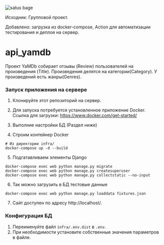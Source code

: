 ![satus bage](https://github.com/kungfuproger/yamdb_final/actions/workflows/yamdb_workflow.yml/badge.svg)

Исходник: Групповой проект. 

Добавлено: загрузка из docker-compose, Action для автоматизации тестирования и деплоя на сервер.

# api_yamdb
Проект YaMDb собирает отзывы (Review) пользователей на произведения (Title).
Произведения делятся на категории(Category).
У произведений есть жанры(Genres).

### Запуск приложения на сервере

1. Клонируйте этот репозиторий на сервер.

2. Для запуска потребуется установленное приложение Docker.
Ссылка для загрузки: https://www.docker.com/get-started/

3. Выполние настройки БД (Раздел ниже)

4. Строим контейнер Docker
```
# Из директории infra/
docker-compose up -d --build
```
5. Подгатавливаем элементы Django
```
docker-compose exec web python manage.py migrate
docker-compose exec web python manage.py createsuperuser
docker-compose exec web python manage.py collectstatic --no-input
```

6. Так можно загрузить в БД тестовые данные
```
docker-compose exec web python manage.py loaddata fixtures.json
```

7. Сайт доступен по адресу http://localhost/.

### Конфигурация БД 

1. Переименуйте файл `infra/.env.dist` в `.env`.
2. При необходимости установите собственные значения параметров в файле.
